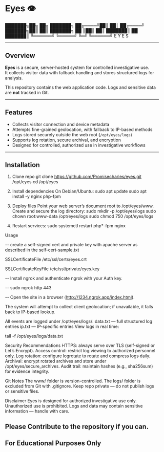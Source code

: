 # Eyes 👁️

███████╗██╗ ██╗   ███████╗
██╔════╝██║ ██║   ██╔════╝
███████╗██║ ██║   ███████╗
██       ║██║     ██║
███████║  ██      ███████║
╚══════╝ ╚═════╝ ╚═╝ ╚══════╝
E Y E S

---

## Overview
**Eyes** is a secure, server-hosted system for controlled investigative use.  
It collects visitor data with fallback handling and stores structured logs for analysis.  

This repository contains the web application code. Logs and sensitive data are **not** tracked in Git.

---

## Features
- Collects visitor connection and device metadata  
- Attempts fine-grained geolocation, with fallback to IP-based methods  
- Logs stored securely outside the web root (`/opt/eyes/logs`)  
- Supports log rotation, secure archival, and encryption  
- Designed for controlled, authorized use in investigative workflows  

---

## Installation

1. Clone repo
git clone https://github.com/Promisecharles/eyes.git /opt/eyes
cd /opt/eyes

2. Install dependencies
On Debian/Ubuntu:
sudo apt update
sudo apt install -y nginx php-fpm

4. Deploy files
Point your web server’s document root to /opt/eyes/www.
Create and secure the log directory:
sudo mkdir -p /opt/eyes/logs
sudo chown root:www-data /opt/eyes/logs
sudo chmod 750 /opt/eyes/logs

5. Restart services:
sudo systemctl restart php*-fpm nginx


Usage

-- create a self-signed cert and private key with apache server as described in the self-cert-sample.txt

SSLCertificateFile /etc/ssl/certs/eyes.crt

SSLCertificateKeyFile /etc/ssl/private/eyes.key

-- Install ngrok and authenticate ngrok with your Auth key.

-- sudo ngrok http 443

-- Open the site in a browser (http://1234.ngrok.app/index.html).

The system will attempt to collect client geolocation; if unavailable, it falls back to IP-based lookup.

All events are logged under /opt/eyes/logs/:
data.txt — full structured log entries
ip.txt — IP-specific entries
View logs in real time:


tail -f /opt/eyes/logs/data.txt

Security Recommendations
HTTPS: always serve over TLS (self-signed or Let’s Encrypt).
Access control: restrict log viewing to authorized personnel only.
Log rotation: configure logrotate to rotate and compress logs daily.
Archival: encrypt rotated archives and store under /opt/eyes/secure_archives.
Audit trail: maintain hashes (e.g., sha256sum) for evidence integrity.

Git Notes
The www/ folder is version-controlled.
The logs/ folder is excluded from Git with .gitignore.
Keep repo private — do not publish logs or sensitive files.

Disclaimer
Eyes is designed for authorized investigative use only.
Unauthorized use is prohibited. Logs and data may contain sensitive information — handle with care.

## Please Contribute to the repository if you can. ##
## For Educational Purposes Only ##
